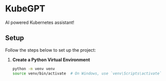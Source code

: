 # KubeGPT

AI powered Kubernetes assistant!

## Setup

Follow the steps below to set up the project:

1. **Create a Python Virtual Environment**
   ```bash
   python -m venv venv
   source venv/bin/activate  # On Windows, use `venv\Scripts\activate`
